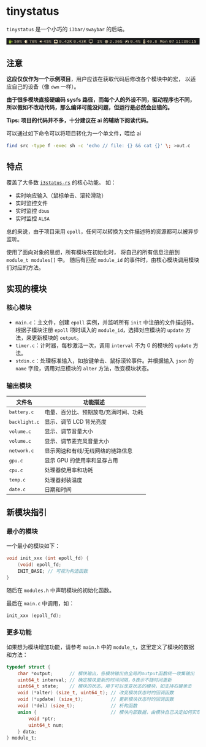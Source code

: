 # tinystatus

`tinystatus` 是一个小巧的 `i3bar/swaybar` 的后端。

<center><img src="res/img/effect.png" style="zoom:50%;" /></center>

## 注意

**这应仅仅作为一个示例项目**，用户应该在获取代码后修改各个模块中的宏，
以适应自己的设备（像 `dwm` 一样）。

**由于很多模块直接硬编码 sysfs 路径，而每个人的外设不同，驱动程序也不同，所以假如不改动代码，那么编译可能没问题，但运行是必然会出错的。**

**Tips: 项目的代码并不多，十分建议在 ai 的辅助下阅读代码。**

可以通过如下命令可以将项目转化为一个单文件，喂给 ai

```sh
find src -type f -exec sh -c 'echo // file: {} && cat {}' \; >out.c
```

## 特点

覆盖了大多数 [`i3status-rs`](https://github.com/greshake/i3status-rust) 的核心功能。
如：

- 实时响应输入（鼠标单击、滚轮滑动）
- 实时监控文件
- 实时监控 `dbus`
- 实时监控 `ALSA`

总的来说，由于项目采用 `epoll`，任何可以转换为文件描述符的资源都可以被异步监听。

使用了面向对象的思想，所有模块在初始化时，
将自己的所有信息注册到 `module_t modules[]` 中。
随后有匹配 `module_id` 的事件时，由核心模块调用模块们对应的方法。

## 实现的模块

### 核心模块

- `main.c`：主文件，创建 `epoll` 实例，并监听所有 `init` 中注册的文件描述符。根据子模块注册 `epoll` 项时填入的 `module_id`，选择对应模块的 `update` 方法，来更新模块的 `output`。
- `timer.c`：计时器，每秒激活一次，调用 `interval` 不为 0 的模块的 `update` 方法。
- `stdin.c`：处理标准输入，如按键单击、鼠标滚轮事件。并根据输入 `json` 的 `name` 字段，调用对应模块的 `alter` 方法，改变模块状态。

### 输出模块

| 文件名        | 功能描述                              |
| ------------- | ------------------------------------- |
| `battery.c`   | 电量、百分比、预期放电/充满时间、功耗 |
| `backlight.c` | 显示、调节 LCD 背光亮度               |
| `volume.c`    | 显示、调节音量大小                    |
| `volume.c`    | 显示、调节麦克风音量大小              |
| `network.c`   | 显示网速和有线/无线网络的链路信息     |
| `gpu.c`       | 显示 GPU 的使用率和显存占用           |
| `cpu.c`       | 处理器使用率和功耗                    |
| `temp.c`      | 处理器封装温度                        |
| `date.c`      | 日期和时间                            |

## 新模块指引

### 最小的模块

一个最小的模块如下：

```c
void init_xxx (int epoll_fd) {
    (void) epoll_fd;
    INIT_BASE; // 可视为构造函数
}
```

随后在 `modules.h` 中声明模块的初始化函数。

最后在 `main.c` 中调用，如：

```c
init_xxx (epoll_fd);
```

### 更多功能

如果想为模块增加功能，请参考 `main.h` 中的 `module_t`，这里定义了模块的数据和方法：

```c
typedef struct {
    char *output;      // 模块输出，各模块输出由全局的output函数统一收集输出
    uint64_t interval; // 确定模块更新的时间间隔，0表示不随时间更新
    uint64_t state;    // 模块的状态，用于可以改变状态的模块，如支持右键单击
    void (*alter) (size_t, uint64_t); // 改变模块状态时的回调函数
    void (*update) (size_t);          // 更新模块状态时的回调函数
    void (*del) (size_t);             // 析构函数
    union {                           // 模块内部数据，由模块自己决定如何实现
        void *ptr;
        uint64_t num;
    } data;
} module_t;
```
